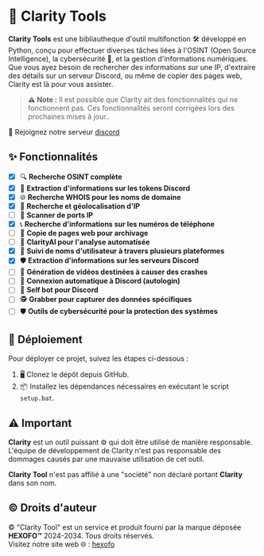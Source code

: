 # 🚀 Clarity Tools

**Clarity Tools** est une bibliautheque d'outil multifonction 🛠️ développé en Python, conçu pour effectuer diverses tâches liées à l'OSINT (Open Source Intelligence), la cybersécurité 🔐, et la gestion d'informations numériques. Que vous ayez besoin de rechercher des informations sur une IP, d'extraire des détails sur un serveur Discord, ou même de copier des pages web, Clarity est là pour vous assister.

> **⚠️ Note :** Il est possible que Clarity ait des fonctionnalités qui ne fonctionnent pas. Ces fonctionnalités seront corrigées lors des prochaines mises à jour..

💬 Rejoignez notre serveur [discord](https://discord.gg/qFJ7dNZ5Sf)

## ✨ Fonctionnalités

- [x] 🔍 **Recherche OSINT complète**
- [x] 🔐 **Extraction d'informations sur les tokens Discord**
- [x] 🌐 **Recherche WHOIS pour les noms de domaine**
- [x] 📍 **Recherche et géolocalisation d'IP**
- [ ] 🔎 **Scanner de ports IP**
- [x] 📞 **Recherche d'informations sur les numéros de téléphone**
- [ ] 📝 **Copie de pages web pour archivage**
- [ ] 🤖 **ClarityAI pour l'analyse automatisée**
- [x] 👤 **Suivi de noms d'utilisateur à travers plusieurs plateformes**
- [x] 🛡️ **Extraction d'informations sur les serveurs Discord**
- [ ] 🎥 **Génération de vidéos destinées à causer des crashes**
- [ ] 🔑 **Connexion automatique à Discord (autologin)**
- [ ] 🤖 **Self bot pour Discord**
- [ ] 🕵️ **Grabber pour capturer des données spécifiques**
- [ ] 🛡️ **Outils de cybersécurité pour la protection des systèmes**

## 🚀 Déploiement

Pour déployer ce projet, suivez les étapes ci-dessous :

1. 🖥️ Clonez le dépôt depuis GitHub.
2. 📦 Installez les dépendances nécessaires en exécutant le script `setup.bat`.

## ⚠️ Important

**Clarity** est un outil puissant ⚙️ qui doit être utilisé de manière responsable. L'équipe de développement de Clarity n'est pas responsable des dommages causés par une mauvaise utilisation de cet outil.

**Clarity Tool** n'est pas affilié à une "société" non déclaré portant **Clarity** dans son nom.

## ©️ Droits d'auteur

© "Clarity Tool" est un service et produit fourni par la marque déposée **HEXOFO™** 2024-2034. Tous droits réservés.  
Visitez notre site web 🌐 : [hexofo](http://www.hexofo.org)
